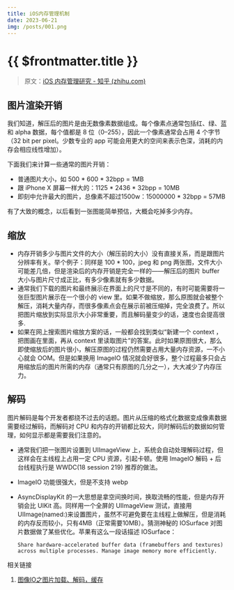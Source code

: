 ```yaml
---
title: iOS内存管理机制
date: 2023-06-21
img: /posts/001.png
---
```


# {{ $frontmatter.title }} <Badge type="tip" :text="String($frontmatter.date).slice(0,10)" />


> 原文：[iOS 内存管理研究 - 知乎 (zhihu.com)](https://zhuanlan.zhihu.com/p/49829766)
>
> 

## 图片渲染开销

我们知道，解压后的图片是由无数像素数据组成。每个像素点通常包括红、绿、蓝和 alpha 数据，每个值都是 8 位（0–255），因此一个像素通常会占用 4 个字节（32 bit per pixel。少数专业的 app 可能会用更大的空间来表示色深，消耗的内存会相应线性增加）。

下面我们来计算一些通常的图片开销：

- 普通图片大小，如 500 * 600 * 32bpp = 1MB
- 跟 iPhone X 屏幕一样大的：1125 * 2436 * 32bpp = 10MB
- 即刻中允许最大的图片，总像素不超过1500w：15000000 * 32bpp = 57MB

有了大致的概念，以后看到一张图能简单预估，大概会吃掉多少内存。

## 缩放

- 内存开销多少与图片文件的大小（解压前的大小）没有直接关系，而是跟图片分辨率有关。举个例子：同样是 100 * 100，jpeg 和 png 两张图，文件大小可能差几倍，但是渲染后的内存开销是完全一样的——解压后的图片 buffer 大小与图片尺寸成正比，有多少像素就有多少数据。
- 通常我们下载的图片和最终展示在界面上的尺寸是不同的，有时可能需要将一张巨型图片展示在一个很小的 view 里。如果不做缩放，那么原图就会被整个解压，消耗大量内存，而很多像素点会在展示前被压缩掉，完全浪费了。所以把图片缩放到实际显示大小非常重要，而且解码量变少的话，速度也会提高很多.
- 如果在网上搜索图片缩放方案的话，一般都会找到类似“新建一个 context ，把图画在里面，再从 context 里读取图片”的答案。此时如果原图很大，那么即使缩放后的图片很小，解压原图的过程仍然需要占用大量内存资源，一不小心就会 OOM。但是如果换用 ImageIO 情况就会好很多，整个过程最多只会占用缩放后的图片所需的内存（通常只有原图的几分之一），大大减少了内存压力。

## 解码

图片解码是每个开发者都绕不过去的话题。图片从压缩的格式化数据变成像素数据需要经过解码，而解码对 CPU 和内存的开销都比较大，同时解码后的数据如何管理，如何显示都是需要我们注意的。

- 通常我们把一张图片设置到 UIImageView 上，系统会自动处理解码过程，但这样会在主线程上占用一定 CPU 资源，引起卡顿。使用 ImageIO 解码 + 后台线程执行是 WWDC(18 session 219) 推荐的做法。

- ImageIO 功能很强大，但是不支持 webp

- AsyncDisplayKit 的一大思想是拿空间换时间，换取流畅的性能，但是内存开销会比 UIKit 高。同样用一个全屏的 UIImageView 测试，直接用UIImage(named:)来设置图片，虽然不可避免要在主线程上做解压，但是消耗的内存反而较小，只有4MB（正常需要10MB）。猜测神秘的 IOSurface 对图片数据做了某些优化。苹果有这么一段话描述 IOSurface：

  ```
  Share hardware-accelerated buffer data (framebuffers and textures) across multiple processes. Manage image memory more efficiently.
  ```



相关链接

1. [图像IO之图片加载、解码，缓存](https://www.jianshu.com/p/bcc0a0b3c8d8)
